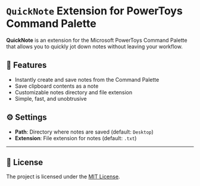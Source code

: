 # `QuickNote` Extension for PowerToys Command Palette

**QuickNote** is an extension for the Microsoft PowerToys Command Palette that allows you to quickly jot down notes without leaving your workflow.

## 🌟 Features

- Instantly create and save notes from the Command Palette
- Save clipboard contents as a note
- Customizable notes directory and file extension
- Simple, fast, and unobtrusive

## ⚙️ Settings

- **Path**: Directory where notes are saved (default: `Desktop`)
- **Extension**: File extension for notes (default: `.txt`)

---

## 📄 License

The project is licensed under the [MIT License](./LICENSE).
